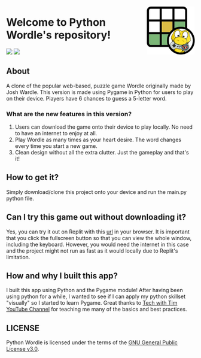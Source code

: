 <img src="https://github.com/khaihern/Python-Wordle/blob/master/logo.png" alt="Wordle-Pygame-Logo" align="right" width="128px"></img>
# Welcome to Python Wordle's repository!
[![](https://img.shields.io/badge/license-GPL--3.0-blue)](https://github.com/khaihern/Python-Wordle/blob/master/LICENSE)
[![](https://img.shields.io/badge/discuss-on%20github-black)](https://github.com/khaihern/Python-Wordle/discussions)

## About

A clone of the popular web-based, puzzle game Wordle originally made by Josh Wardle. This version is made using Pygame in Python for users to play on their device. Players have 6 chances to guess a 5-letter word.

### What are the new features in this version?

1. Users can download the game onto their device to play locally. No need to have an internet to enjoy at all.
2. Play Wordle as many times as your heart desire. The word changes every time you start a new game.
3. Clean design without all the extra clutter. Just the gameplay and that's it!

## How to get it?

Simply download/clone this project onto your device and run the main.py python file. 

## Can I try this game out without downloading it?

Yes, you can try it out on Replit with this [url](https://replit.com/@khaihern/wordle) in your browser. It is important that you click the fullscreen button so that you can view the whole window, including the keyboard. However, you would need the internet in this case and the project might not run as fast as it would locally due to Replit's limitation.

## How and why I built this app?

I built this app using Python and the Pygame module! After having been using python for a while, I wanted to see if I can apply my python skillset "visually" so I started to learn Pygame. Great thanks to [Tech with Tim YouTube Channel](https://www.youtube.com/c/TechWithTim) for teaching me many of the basics and best practices.

## LICENSE
Python Wordle is licensed under the terms of the [GNU General Public License v3.0](https://github.com/khaihern/Python-Wordle/blob/master/LICENSE).
